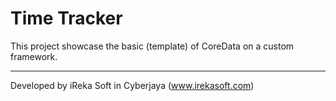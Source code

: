 # Time Tracker

This project showcase the basic (template) of CoreData on a custom framework. 





---------

Developed by iReka Soft in Cyberjaya (www.irekasoft.com)